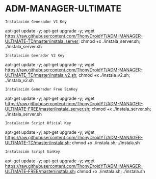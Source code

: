 # ADM-MANAGER-ULTIMATE

```
Instalación Generador V1 Key
```

apt-get update -y; apt-get upgrade -y; wget https://raw.githubusercontent.com/ThonyDroidYT/ADM-MANAGER-ULTIMATE-TD/master/instala_server; chmod +x ./instala_server.sh; ./instala_server.sh

```
Instalación Geerador V2 Key
```
apt-get update -y; apt-get upgrade -y; wget https://raw.githubusercontent.com/ThonyDroidYT/ADM-MANAGER-ULTIMATE-TD/master/instala_v2.sh; chmod +x ./instala_v2.sh; ./instala_v2.sh

```
Instalación Generador Free SinKey
```

apt-get update -y; apt-get upgrade -y; wget https://raw.githubusercontent.com/ThonyDroidYT/ADM-MANAGER-ULTIMATE-FREE/master/instala_server.sh; chmod +x ./instala_server.sh; ./instala_server.sh

```
Instalación Script Oficial Key
```

apt-get update -y; apt-get upgrade -y; wget https://raw.githubusercontent.com/ThonyDroidYT/ADM-MANAGER-ULTIMATE-TD/master/instala.sh; chmod +x ./instala.sh; ./instala.sh

```
Instalación Script SinKey
```

apt-get update -y; apt-get upgrade -y; wget https://raw.githubusercontent.com/ThonyDroidYT/ADM-MANAGER-ULTIMATE-FREE/master/instala.sh; chmod +x ./instala.sh; ./instala.sh

